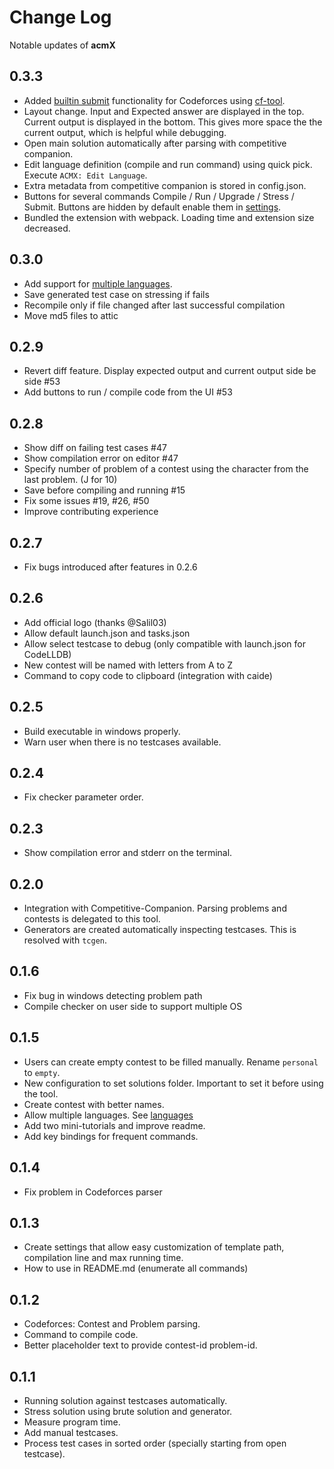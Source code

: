 # Change Log

Notable updates of **acmX**

## 0.3.3

* Added [builtin submit](https://github.com/mfornet/acmx/wiki/Submit) functionality for Codeforces using [cf-tool](https://github.com/xalanq/cf-tool).
* Layout change. Input and Expected answer are displayed in the top. Current output is displayed in the bottom. This gives more space the the current output, which is helpful while debugging.
* Open main solution automatically after parsing with competitive companion.
* Edit language definition (compile and run command) using quick pick. Execute `ACMX: Edit Language`.
* Extra metadata from competitive companion is stored in config.json.
* Buttons for several commands Compile / Run / Upgrade / Stress / Submit. Buttons are hidden by default enable them in [settings](https://github.com/mfornet/acmx/wiki/Settings-And-Commands).
* Bundled the extension with webpack. Loading time and extension size decreased.

## 0.3.0

* Add support for [multiple languages](https://github.com/mfornet/acmx/wiki#custom-compile-and-run-command).
* Save generated test case on stressing if fails
* Recompile only if file changed after last successful compilation
* Move md5 files to attic

## 0.2.9

* Revert diff feature. Display expected output and current output side be side #53
* Add buttons to run / compile code from the UI #53

## 0.2.8

* Show diff on failing test cases #47
* Show compilation error on editor #47
* Specify number of problem of a contest using the character from the last problem. (J for 10)
* Save before compiling and running #15
* Fix some issues #19, #26, #50
* Improve contributing experience

## 0.2.7

* Fix bugs introduced after features in 0.2.6

## 0.2.6

* Add official logo (thanks @Salil03)
* Allow default launch.json and tasks.json
* Allow select testcase to debug (only compatible with launch.json for CodeLLDB)
* New contest will be named with letters from A to Z
* Command to copy code to clipboard (integration with caide)

## 0.2.5

* Build executable in windows properly.
* Warn user when there is no testcases available.

## 0.2.4

* Fix checker parameter order.

## 0.2.3

* Show compilation error and stderr on the terminal.

## 0.2.0

* Integration with Competitive-Companion. Parsing problems and contests is delegated to this tool.
* Generators are created automatically inspecting testcases. This is resolved with `tcgen`.

## 0.1.6

* Fix bug in windows detecting problem path
* Compile checker on user side to support multiple OS

## 0.1.5

* Users can create empty contest to be filled manually. Rename `personal` to `empty`.
* New configuration to set solutions folder. Important to set it before using the tool.
* Create contest with better names.
* Allow multiple languages. See [languages](doc/languages.md)
* Add two mini-tutorials and improve readme.
* Add key bindings for frequent commands.

## 0.1.4

* Fix problem in Codeforces parser

## 0.1.3

* Create settings that allow easy customization of template path, compilation line and max running time.
* How to use in README.md (enumerate all commands)

## 0.1.2

* Codeforces: Contest and Problem parsing.
* Command to compile code.
* Better placeholder text to provide contest-id problem-id.

## 0.1.1

* Running solution against testcases automatically.
* Stress solution using brute solution and generator.
* Measure program time.
* Add manual testcases.
* Process test cases in sorted order (specially starting from open testcase).
